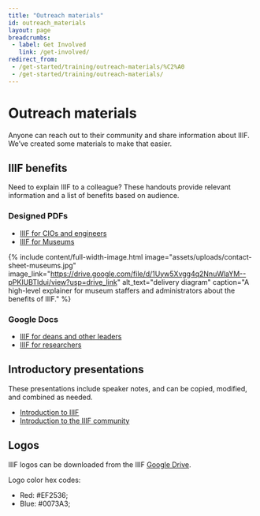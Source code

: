 ```yaml
---
title: "Outreach materials"
id: outreach_materials
layout: page
breadcrumbs:
 - label: Get Involved
   link: /get-involved/
redirect_from:
 - /get-started/training/outreach-materials/%C2%A0
 - /get-started/training/outreach-materials/
---
```


# Outreach materials

Anyone can reach out to their community and share information about IIIF. We’ve created some materials to make that easier.

## IIIF benefits
Need to explain IIIF to a colleague? These handouts provide relevant information and a list of benefits based on audience.

### Designed PDFs
- [IIIF for CIOs and engineers](https://drive.google.com/file/d/1hpzfTnk-uIQeBThvs4xMK9jJtggC3-Si/view?usp=drive_link)
- [IIIF for Museums](https://drive.google.com/file/d/1Uyw5Xvgg4q2NnuWlaYM--pPKIUBTldui/view?usp=drive_link)


{% include content/full-width-image.html image="assets/uploads/contact-sheet-museums.jpg" image_link="https://drive.google.com/file/d/1Uyw5Xvgg4q2NnuWlaYM--pPKIUBTldui/view?usp=drive_link" alt_text="delivery diagram" caption="A high-level explainer for museum staffers and administrators about the benefits of IIIF." %}

### Google Docs
- [IIIF for deans and other leaders](https://docs.google.com/document/d/1G62fUv1V6iUhskMDNgZlcyXVoIk4O9_FIOrL4kjlxXM/edit?usp=sharing)
- [IIIF for researchers](https://docs.google.com/document/d/1GWfh0F6HlzJtII9JxyED2CQ4eH9qwtGdO9yhMHxqvjs/edit?usp=sharing)



## Introductory presentations
These presentations include speaker notes, and can be copied, modified, and combined as needed.
- [Introduction to IIIF](https://docs.google.com/presentation/d/1Qg6fHn6p040crWf8bbE4v3heVQepqa9DnDP8yks3tk0/edit?usp=sharing)
- [Introduction to the IIIF community](https://docs.google.com/presentation/d/1JGjboM1PzOggrAt3WaEPZ-j2MuO2vTlI_kKlzF8n4Yw/edit?usp=sharing)

## Logos
IIIF logos can be downloaded from the IIIF [Google Drive](https://drive.google.com/drive/folders/0B8APFBow4sHvY044Sm10SFdNWG8?resourcekey=0-y2_phm4tC7Mp_UKbaM0j0g&usp=sharing).

Logo color hex codes:
- Red: #EF2536;
- Blue: #0073A3;
